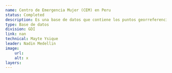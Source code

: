 ```yaml
---
name: Centro de Emergencia Mujer (CEM) en Peru 
status: Completed
description: Es una base de datos que contiene los puntos georreferenciados de los 355 Centros de Emergencia en Peru. Estos centros  brindan servicios públicos especializados y gratuitos, de atención integral y multidisciplinaria, para víctimas de violencia contra las mujeres y los integrantes del grupo familiar y personas afectadas por violencia sexual.
type: Base de datos
division: GDI
link: nan
technical: Mayte Ysique
leader: Nadin Medellin
image: 
    url: 
    alt: x
layers:
---
```

    